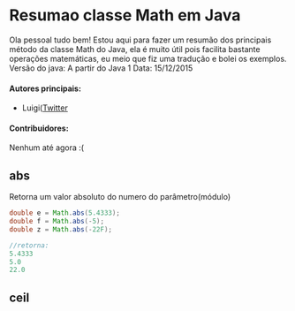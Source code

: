 # Resumao classe Math em Java
  Ola pessoal tudo bem! Estou aqui para fazer um resumão dos principais método da classe Math do Java, ela é muito útil pois facilita bastante operações matemáticas, eu meio que fiz uma tradução e bolei os exemplos. 
  Versão do java: A partir do Java 1
  Data: 15/12/2015  

#### Autores principais:
* Luigi([Twitter](https://twitter.com/LuigiOliveira__)

#### Contribuidores:
 Nenhum até agora :(
 
## abs
Retorna um valor absoluto do numero do parâmetro(módulo)
```Java
double e = Math.abs(5.4333);
double f = Math.abs(-5);
double z = Math.abs(-22F);

//retorna:
5.4333
5.0
22.0
```

## ceil  
